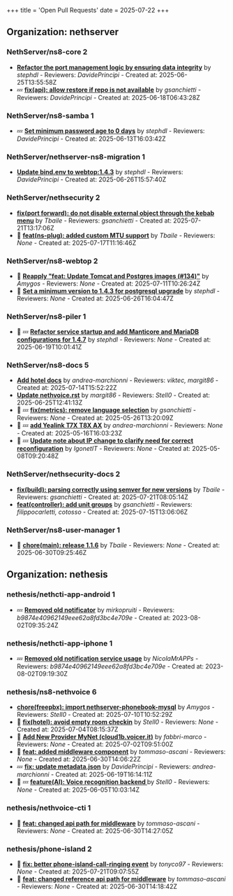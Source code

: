 +++
title = 'Open Pull Requests'
date = 2025-07-22
+++

## Organization: nethserver

### NethServer/ns8-core 2 

-   **[Refactor the port management logic by  ensuring data integrity](https://github.com/NethServer/ns8-core/pull/906)** by *stephdl* - Reviewers: *DavidePrincipi* - Created at: 2025-06-25T13:55:58Z
-  :zzz: **[fix(api): allow restore if repo is not available](https://github.com/NethServer/ns8-core/pull/904)** by *gsanchietti* - Reviewers: *DavidePrincipi* - Created at: 2025-06-18T06:43:28Z

### NethServer/ns8-samba 1 

-  :zzz: **[Set minimum password age to 0 days](https://github.com/NethServer/ns8-samba/pull/107)** by *stephdl* - Reviewers: *DavidePrincipi* - Created at: 2025-06-13T16:03:42Z

### NethServer/nethserver-ns8-migration 1 

-   **[Update bind.env to webtop:1.4.3](https://github.com/NethServer/nethserver-ns8-migration/pull/120)** by *stephdl* - Reviewers: *DavidePrincipi* - Created at: 2025-06-26T15:57:40Z

### NethServer/nethsecurity 2 

-   **[fix(port forward): do not disable external object through the kebab menu](https://github.com/NethServer/nethsecurity/pull/1313)** by *Tbaile* - Reviewers: *gsanchietti* - Created at: 2025-07-21T13:17:06Z
- :eyes:  **[feat(ns-plug): added custom MTU support](https://github.com/NethServer/nethsecurity/pull/1311)** by *Tbaile* - Reviewers: *None* - Created at: 2025-07-17T11:16:46Z

### NethServer/ns8-webtop 2 

- :eyes:  **[Reapply "feat: Update Tomcat and Postgres images (#134)"](https://github.com/NethServer/ns8-webtop/pull/145)** by *Amygos* - Reviewers: *None* - Created at: 2025-07-11T10:26:24Z
- :eyes:  **[Set a minimum version to 1.4.3 for postgresql upgrade](https://github.com/NethServer/ns8-webtop/pull/142)** by *stephdl* - Reviewers: *None* - Created at: 2025-06-26T16:04:47Z

### NethServer/ns8-piler 1 

- :eyes: :zzz: **[Refactor service startup and add Manticore and MariaDB configurations for 1.4.7](https://github.com/NethServer/ns8-piler/pull/34)** by *stephdl* - Reviewers: *None* - Created at: 2025-06-19T10:01:41Z

### NethServer/ns8-docs 5 

-   **[Add hotel docs](https://github.com/NethServer/ns8-docs/pull/176)** by *andrea-marchionni* - Reviewers: *viktec, margit86* - Created at: 2025-07-14T15:52:22Z
-   **[Update nethvoice.rst](https://github.com/NethServer/ns8-docs/pull/174)** by *margit86* - Reviewers: *Stell0* - Created at: 2025-06-25T12:41:13Z
- :eyes: :zzz: **[fix(metrics): remove language selection](https://github.com/NethServer/ns8-docs/pull/167)** by *gsanchietti* - Reviewers: *None* - Created at: 2025-05-26T13:20:09Z
- :eyes: :zzz: **[add Yealink T7X T8X AX](https://github.com/NethServer/ns8-docs/pull/165)** by *andrea-marchionni* - Reviewers: *None* - Created at: 2025-05-16T16:03:23Z
- :eyes: :zzz: **[Update note about IP change to clarify need for correct reconfiguration](https://github.com/NethServer/ns8-docs/pull/164)** by *IgonetIT* - Reviewers: *None* - Created at: 2025-05-08T09:20:48Z

### NethServer/nethsecurity-docs 2 

-   **[fix(build): parsing correctly using semver for new versions](https://github.com/NethServer/nethsecurity-docs/pull/195)** by *Tbaile* - Reviewers: *gsanchietti* - Created at: 2025-07-21T08:05:14Z
-   **[feat(controller): add unit groups](https://github.com/NethServer/nethsecurity-docs/pull/194)** by *gsanchietti* - Reviewers: *filippocarletti, cotosso* - Created at: 2025-07-15T13:06:06Z

### NethServer/ns8-user-manager 1 

- :eyes:  **[chore(main): release 1.1.6](https://github.com/NethServer/ns8-user-manager/pull/100)** by *Tbaile* - Reviewers: *None* - Created at: 2025-06-30T09:25:46Z

## Organization: nethesis

### nethesis/nethcti-app-android 1 

-  :zzz: **[Removed old notificator](https://github.com/nethesis/nethcti-app-android/pull/30)** by *mirkopruiti* - Reviewers: *b9874e40962149eee62a8fd3bc4e709e* - Created at: 2023-08-02T09:35:24Z

### nethesis/nethcti-app-iphone 1 

-  :zzz: **[Removed old notification service usage](https://github.com/nethesis/nethcti-app-iphone/pull/37)** by *NicolaMrAPPs* - Reviewers: *b9874e40962149eee62a8fd3bc4e709e* - Created at: 2023-08-02T09:19:30Z

### nethesis/ns8-nethvoice 6 

-   **[chore(freepbx): import nethserver-phonebook-mysql](https://github.com/nethesis/ns8-nethvoice/pull/516)** by *Amygos* - Reviewers: *Stell0* - Created at: 2025-07-10T10:52:29Z
- :eyes:  **[fix(hotel): avoid empty room checkin](https://github.com/nethesis/ns8-nethvoice/pull/502)** by *Stell0* - Reviewers: *None* - Created at: 2025-07-04T08:15:37Z
- :eyes:  **[Add New Provider MyNet (cloud1b.voicer.it)](https://github.com/nethesis/ns8-nethvoice/pull/497)** by *fabbri-marco* - Reviewers: *None* - Created at: 2025-07-02T09:51:00Z
- :eyes:  **[feat: added middleware component](https://github.com/nethesis/ns8-nethvoice/pull/493)** by *tommaso-ascani* - Reviewers: *None* - Created at: 2025-06-30T14:06:22Z
-  :zzz: **[fix: update metadata.json](https://github.com/nethesis/ns8-nethvoice/pull/483)** by *DavidePrincipi* - Reviewers: *andrea-marchionni* - Created at: 2025-06-19T16:14:11Z
- :eyes: :zzz: **[feature(AI): Voice recognition backend ](https://github.com/nethesis/ns8-nethvoice/pull/464)** by *Stell0* - Reviewers: *None* - Created at: 2025-06-05T10:03:14Z

### nethesis/nethvoice-cti 1 

- :eyes:  **[feat: changed api path for middleware](https://github.com/nethesis/nethvoice-cti/pull/317)** by *tommaso-ascani* - Reviewers: *None* - Created at: 2025-06-30T14:27:05Z

### nethesis/phone-island 2 

- :eyes:  **[fix: better phone-island-call-ringing event](https://github.com/nethesis/phone-island/pull/105)** by *tonyco97* - Reviewers: *None* - Created at: 2025-07-21T09:07:55Z
- :eyes:  **[feat: changed reference api path for middleware](https://github.com/nethesis/phone-island/pull/103)** by *tommaso-ascani* - Reviewers: *None* - Created at: 2025-06-30T14:18:42Z


